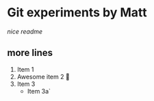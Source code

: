 # Git experiments by Matt
*nice readme*
## more lines
1. Item 1
2. Awesome item 2 :hankey:
3. Item 3
	* Item 3a`
